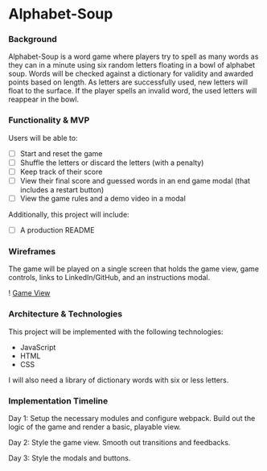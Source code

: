 # Alphabet-Soup

### Background

Alphabet-Soup is a word game where players try to spell as many words as they can in a minute using six random letters floating in a bowl of alphabet soup. Words will be checked against a dictionary for validity and awarded points based on length. As letters are successfully used, new letters will float to the surface. If the player spells an invalid word, the used letters will reappear in the bowl.

### Functionality & MVP

Users will be able to:

- [ ] Start and reset the game
- [ ] Shuffle the letters or discard the letters (with a penalty)
- [ ] Keep track of their score
- [ ] View their final score and guessed words in an end game modal (that includes a restart button)
- [ ] View the game rules and a demo video in a modal

Additionally, this project will include:

- [ ] A production README

### Wireframes

The game will be played on a single screen that holds the game view, game controls, links to LinkedIn/GitHub, and an instructions modal.

! [Game View](https://github.com/amandachen13/Alphabet-Soup/blob/master/assets/images/gameview.png)

### Architecture & Technologies

This project will be implemented with the following technologies:

- JavaScript
- HTML
- CSS

I will also need a library of dictionary words with six or less letters.

### Implementation Timeline

Day 1: Setup the necessary modules and configure webpack. Build out the logic of the game and render a basic, playable view.

Day 2: Style the game view. Smooth out transitions and feedbacks.

Day 3: Style the modals and buttons.
